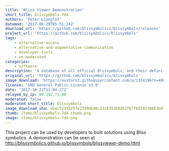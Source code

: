 ```yaml
---
title: 'Bliss Viewer Demonstration'
short_title: blissymbols-7d4
authors: 'Peter Ljunglöf'
datemod: '2017-08-29T05:51:24Z'
download_url: 'https://github.com/blissymbolics/blissymbols/releases'
project_url: 'https://github.com/blissymbolics/blissymbols'
tags:
    - alternative-access
    - alternative-and-augmentative-communication
    - developer-tools
    - un-moderated
categories:
    - software
description: 'A database of all official Blissymbols, and their definitions'
original_url: 'https://github.com/blissymbolics/blissymbols'
image_download: 'https://avatars2.githubusercontent.com/u/1324196?s=40&v=4'
license: 'GNU General Public License v3.0'
date: '2017-10-22T11:04:27Z'
relayed_by_ip: 80.192.71.80
moderated: false
moderated_short_title: blissymbols
image_download_sha: ebac5233325fe2399dbd6c13c6353602b2f67f6559136663bd7e1823097de1c3
thumb: items/blissymbols-7d4-thumb.png
image: items/blissymbols-7d4.png
---
```

This project can be used by developers to built solutions using Bliss symbolics. A demonstration can be seen at http://blissymbolics.github.io/blissymbols/blissviewer-demo.html